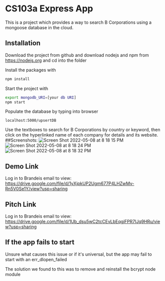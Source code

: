 # CS103a Express App

This is a project which provides a way to search B Corporations using a mongoose database in the cloud.

## Installation
Download the project from github and download nodejs and npm from https://nodejs.org
and cd into the folder

Install the packages with
``` bash
npm install
```
Start the project with
``` bash
export mongodb_URI=[your db URI]
npm start
```
Populate the database by typing into browser
```
localhost:5000/upsertDB
```

Use the textboxes to search for B Corporations by country or keyword, then click on the hyperlinked name of each company for details and its website.
##Screenshots:
![Screen Shot 2022-05-08 at 8 18 15 PM](https://user-images.githubusercontent.com/58448238/167321909-d90e49d7-cd1d-4bf0-bc6b-4adf57cfae15.png)
![Screen Shot 2022-05-08 at 8 18 24 PM](https://user-images.githubusercontent.com/58448238/167321916-4c2a45ea-f4e2-452e-b7c4-cc227e5128ce.png)
![Screen Shot 2022-05-08 at 8 18 32 PM](https://user-images.githubusercontent.com/58448238/167321918-42d023e6-5d56-4e67-9fff-4d8240155fc2.png)


## Demo Link
Log in to Brandeis email to view:
https://drive.google.com/file/d/1yXjpkUP2Ugm677P4LHZwMv-Rn5V0Se1Y/view?usp=sharing

## Pitch Link
Log in to Brandeis email to view:
https://drive.google.com/file/d/1Ub_dsu5wC2tcCEvLbEqgjFPR7IJq9HRu/view?usp=sharing

## If the app fails to start
Unsure what causes this issue or if it's universal, but the app may fail to start with an err_dlopen_failed

The solution we found to this was to remove and reinstall the bcrypt node module
